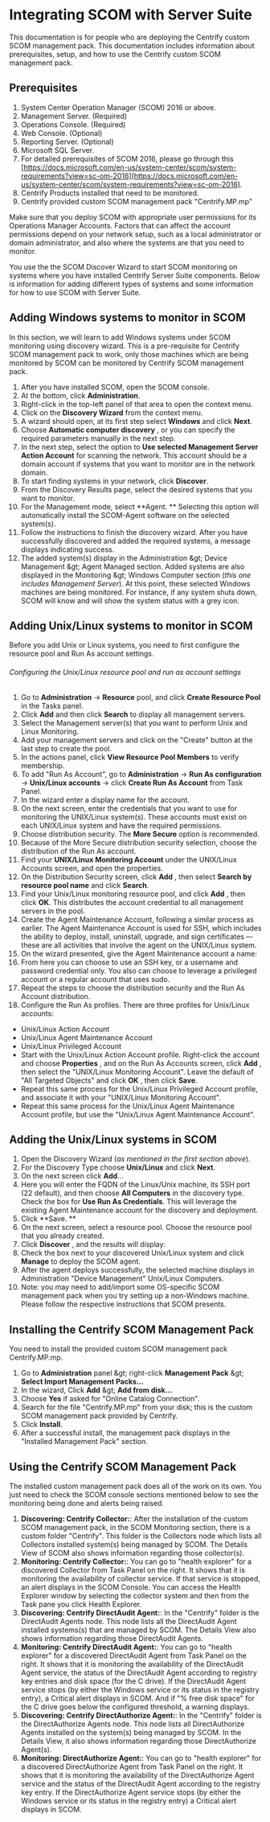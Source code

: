 
# Integrating SCOM with Server Suite
This documentation is for people who are deploying the Centrify custom SCOM management pack. This documentation includes information about prerequisites, setup, and how to use the Centrify custom SCOM management pack.

## Prerequisites
1. System Center Operation Manager (SCOM) 2016 or above.
  1. Management Server. (Required)
  2. Operations Console. (Required)
  3. Web Console. (Optional)
  4. Reporting Server. (Optional)
2. Microsoft SQL Server.
3. For detailed prerequisites of SCOM 2016, please go through this [https://docs.microsoft.com/en-us/system-center/scom/system-requirements?view=sc-om-2016](https://docs.microsoft.com/en-us/system-center/scom/system-requirements?view=sc-om-2016).
4. Centrify Products installed that need to be monitored.
5. Centrify provided custom SCOM management pack "Centrify.MP.mp"

Make sure that you deploy SCOM with appropriate user permissions for its Operations Manager Accounts. Factors that can affect the account permissions depend on your network setup, such as a local administrator or domain administrator, and also where the systems are that you need to monitor.

You use the the SCOM Discover Wizard to start SCOM monitoring on systems where you have installed Centrify Server Suite components. Below is information for adding different types of systems and some information for how to use SCOM with Server Suite.

## Adding Windows systems to monitor in SCOM
In this section, we will learn to add Windows systems under SCOM monitoring using discovery wizard. This is a pre-requisite for Centrify SCOM management pack to work, only those machines which are being monitored by SCOM can be monitored by Centrify SCOM management pack.

1. After you have installed SCOM, open the SCOM console.
2. At the bottom, click  **Administration**.
3. Right-click in the top-left panel of that area to open the context menu.
4. Click on the  **Discovery Wizard**  from the context menu.
5. A wizard should open, at its first step select  **Windows**  and click  **Next**.
6. Choose  **Automatic computer discovery** , or you can specify the required parameters manually in the next step.
7. In the next step, select the option to  **Use selected Management Server Action Account**  for scanning the network. This account should be a domain account if systems that you want to monitor are in the network domain.
8. To start finding systems in your network, click  **Discover**.
9. From the Discovery Results page, select the desired systems that you want to monitor.
10. For the Management mode, select  **Agent. ** Selecting this option will automatically install the SCOM-Agent software on the selected system(s).
11. Follow the instructions to finish the discovery wizard. After you have successfully discovered and added the required systems, a message displays indicating success.
12. The added system(s) display in the Administration \&gt; Device Management \&gt; Agent Managed section. Added systems are also displayed in the Monitoring \&gt; Windows Computer section (_this one includes Management Server_). At this point, these selected Windows machines are being monitored. For instance, if any system shuts down, SCOM will know and will show the system status with a grey icon.

## Adding Unix/Linux systems to monitor in SCOM
Before you add Unix or Linux systems, you need to first configure the resource pool and Run As account settings.

###### Configuring the Unix/Linux resource pool and run as account settings
1. Go to  **Administration**  ->  **Resource**  pool, and click  **Create Resource Pool**  in the Tasks panel.
2. Click  **Add**  and then click  **Search**  to display all management servers.
3. Select the Management server(s) that you want to perform Unix and Linux Monitoring.
4. Add your management servers and click on the "Create" button at the last step to create the pool.
5. In the actions panel, click  **View Resource Pool Members**  to verify membership.
6. To add "Run As Account", go to  **Administration**  ->  **Run As configuration**  ->  **Unix/Linux accounts**  -> click  **Create Run As Account**  from Task Panel.
7. In the wizard enter a display name for the account.
8. On the next screen, enter the credentials that you want to use for monitoring the UNIX/Linux system(s).  These accounts must exist on each UNIX/Linux system and have the required permissions.
9. Choose distribution security. The  **More Secure**  option is recommended.
10. Because of the More Secure distribution security selection, choose the distribution of the Run As account.
  1. Find your  **UNIX/Linux Monitoring Account**  under the UNIX/Linux Accounts screen, and open the properties.
  2. On the Distribution Security screen, click  **Add** , then select  **Search by resource pool name**  and click  **Search**.
  3. Find your Unix/Linux monitoring resource pool, and click  **Add** , then click  **OK**.  This distributes the account credential to all management servers in the pool.
11. Create the Agent Maintenance Account, following a similar process as earlier.
 The Agent Maintenance Account is used for SSH, which includes the ability to deploy, install, uninstall, upgrade, and sign certificates –- these are all activities that involve the agent on the UNIX/Linux system.
  1. On the wizard presented, give the Agent Maintenance account a name:
  2. From here you can choose to use an SSH key, or a username and password credential only.  You also can choose to leverage a privileged account or a regular account that uses sudo.
  3. Repeat the steps to choose the distribution security and the Run As Account distribution.
12. Configure the Run As profiles.
 There are three profiles for Unix/Linux accounts:
  - Unix/Linux Action Account
  - Unix/Linux Agent Maintenance Account
  - Unix/Linux Privileged Account
  - Start with the Unix/Linux Action Account profile.  Right-click the account and choose  **Properties** , and on the Run As Accounts screen, click  **Add** , then select the "UNIX/Linux Monitoring Account". Leave the default of "All Targeted Objects" and click  **OK** , then click  **Save**.
  - Repeat this same process for the Unix/Linux Privileged Account profile, and associate it with your "UNIX/Linux Monitoring Account".
  - Repeat this same process for the Unix/Linux Agent Maintenance Account profile, but use the "Unix/Linux Agent Maintenance Account".

## Adding the Unix/Linux systems in SCOM
1. Open the Discovery Wizard (_as mentioned in the first section above_).
2. For the Discovery Type choose  **Unix/Linux**  and click  **Next**.
3. On the next screen click  **Add**...
4. Here you will enter the FQDN of the Linux/Unix machine, its SSH port (22 default), and then choose  **All Computers**  in the discovery type. Check the box for  **Use Run As Credentials**.  This will leverage the existing Agent Maintenance account for the discovery and deployment.
5. Click  **Save. **
6. On the next screen, select a resource pool. Choose the resource pool that you already created.
7. Click  **Discover** , and the results will display:
8. Check the box next to your discovered Unix/Linux system and click  **Manage**  to deploy the SCOM agent.
9. After the agent deploys successfully, the selected machine displays in Administration "Device Management" Unix/Linux Computers.
10. Note: you may need to add/import some OS-specific SCOM management pack when you try setting up a non-Windows machine. Please follow the respective instructions that SCOM presents.

## Installing the Centrify SCOM Management Pack
You need to install the provided custom SCOM management pack Centrify.MP.mp.
1. Go to  **Administration**  panel \&gt; right-click  **Management Pack**  \&gt;  **Select Import Management Packs...**
2. In the wizard, Click  **Add**  \&gt;  **Add from disk...**
3. Choose  **Yes**  if asked for "Online Catalog Connection".
4. Search for the file "Centrify.MP.mp" from your disk; this is the custom SCOM management pack provided by Centrify.
5. Click  **Install**.
6. After a successful install, the management pack displays in the "Installed Management Pack" section.

## Using the Centrify SCOM Management Pack

The installed custom management pack does all of the work on its own. You just need to check the SCOM console sections mentioned below to see the monitoring being done and alerts being raised.

1. **Discovering: Centrify Collector:**: After the installation of the custom SCOM management pack, in the SCOM Monitoring section, there is a custom folder "Centrify". This folder is the Collectors node which lists all Collectors installed system(s) being managed by SCOM. The Details View of SCOM also shows information regarding those collector(s).
2. **Monitoring: Centrify Collector:**: You can go to "health explorer" for a discovered Collector from Task Panel on the right. It shows that it is monitoring the availability of collector service. If that service is stopped, an alert displays in the SCOM Console. You can access the Health Explorer window by selecting the collector system and then from the Task pane you click Health Explorer.
3. **Discovering: Centrify DirectAudit Agent:**: In the "Centrify" folder is the DirectAudit Agents node. This node lists all the DirectAudit Agent installed systems(s) that are managed by SCOM. The Details View also shows information regarding those DirectAudit Agents.
4. **Monitoring: Centrify DirectAudit Agent:**: You can go to "health explorer" for a discovered DirectAudit Agent from Task Panel on the right. It shows that it is monitoring the availability of the DirectAudit Agent service, the status of the DirectAudit Agent according to registry key entries and disk space (for the C drive). If the DirectAudit Agent service stops (by either the Windows service or its status in the registry entry), a Critical alert displays in SCOM. And if "% free disk space" for the C drive goes below the configured threshold,  a warning displays.
5. **Discovering: Centrify DirectAuthorize Agent:**: In the "Centrify" folder is the DirectAuthorize Agents node. This node lists all DirectAuthorize Agents installed on the system(s) being managed by SCOM. In the Details View, it also shows information regarding those DirectAuthorize Agent(s).
6. **Monitoring: DirectAuthorize Agent:**: You can go to "health explorer" for a discovered DirectAuthorize Agent from Task Panel on the right. It shows that it is monitoring the availability of the DirectAuthorize Agent service and the status of the DirectAudit Agent according to the registry key entry. If the DirectAuthorize Agent service stops (by either the Windows service or its status in the registry entry) a Critical alert displays in SCOM.
